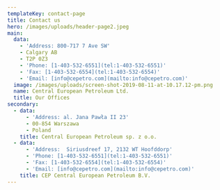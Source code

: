 ```yaml
---
templateKey: contact-page
title: Contact us
hero: /images/uploads/header-page2.jpeg
main:
  data:
    - 'Address: 800-717 7 Ave SW'
    - Calgary AB
    - T2P 0Z3
    - 'Phone: [1-403-532-6551](tel:1-403-532-6551)'
    - 'Fax: [1-403-532-6554](tel:1-403-532-6554)'
    - 'Email: [info@cepetro.com](mailto:info@cepetro.com)'
  image: /images/uploads/screen-shot-2019-08-11-at-10.17.12-pm.png
  name: Central European Petroleum Ltd.
  title: Our Offices
secondary:
  - data:
      - 'Address: al. Jana Pawła II 23'
      - 00-854 Warszawa
      - Poland
    title: Central European Petroleum sp. z o.o.
  - data:
      - 'Address:  Siriusdreef 17, 2132 WT Hoofddorp'
      - 'Phone: [1-403-532-6551](tel:1-403-532-6551)'
      - 'Fax: [1-403-532-6554](tel:1-403-532-6554)'
      - 'Email: [info@cepetro.com](mailto:info@cepetro.com)'
    title: CEP Central European Petroleum B.V.
---
```


